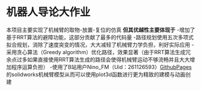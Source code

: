 # 机器人导论大作业
本项目主要实现了机械臂的取物-放置-复位的仿真
**但其优越性主要体现于**
-增加了基于RRT算法的避障功能，这部分贡献了最多的代码量
-路径规划使用五次多项式拟合规划，消除了速度突变的情况，大大减轻了机械臂力学负担，利好实际应用
-采用贪心算法（Greedy algorithm）优化路径，效果显著（由于RRT算法生成冗余点过多如果直接使用RRT算法生成的路径会使得机械臂运动不够流畅并且大大增加程序运算负担）
-使用了B站用户Nino_FM（Uid：261126593）[GithubPages](https://github.com/Duan1030/Pick-and-place.git)的solidworks机械臂模型从而可以使用plot3d函数进行更为精致的建模与动画创建

